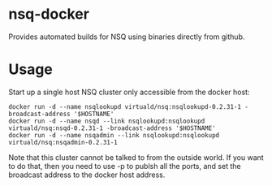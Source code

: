 nsq-docker
==========

Provides automated builds for NSQ using binaries directly from github.


Usage
=====

Start up a single host NSQ cluster only accessible from the docker host:

    docker run -d --name nsqlookupd virtuald/nsq:nsqlookupd-0.2.31-1 -broadcast-address '$HOSTNAME'
    docker run -d --name nsqd --link nsqlookupd:nsqlookupd virtuald/nsq:nsqd-0.2.31-1 -broadcast-address '$HOSTNAME'
    docker run -d --name nsqadmin --link nsqlookupd:nsqlookupd virtuald/nsq:nsqadmin-0.2.31-1 

Note that this cluster cannot be talked to from the outside world. If you want
to do that, then you need to use -p to publsh all the ports, and set
the broadcast address to the docker host address. 

